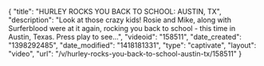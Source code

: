 {
    "title": "HURLEY ROCKS YOU BACK TO SCHOOL: AUSTIN, TX",
    "description": "Look at those crazy kids! Rosie and Mike, along with Surferblood were at it again, rocking you back to school - this time in Austin, Texas. Press play to see...",
    "videoid": "158511",
    "date_created": "1398292485",
    "date_modified": "1418181331",
    "type": "captivate",
    "layout": "video",
    "url": "\/v\/hurley-rocks-you-back-to-school-austin-tx\/158511"
}
